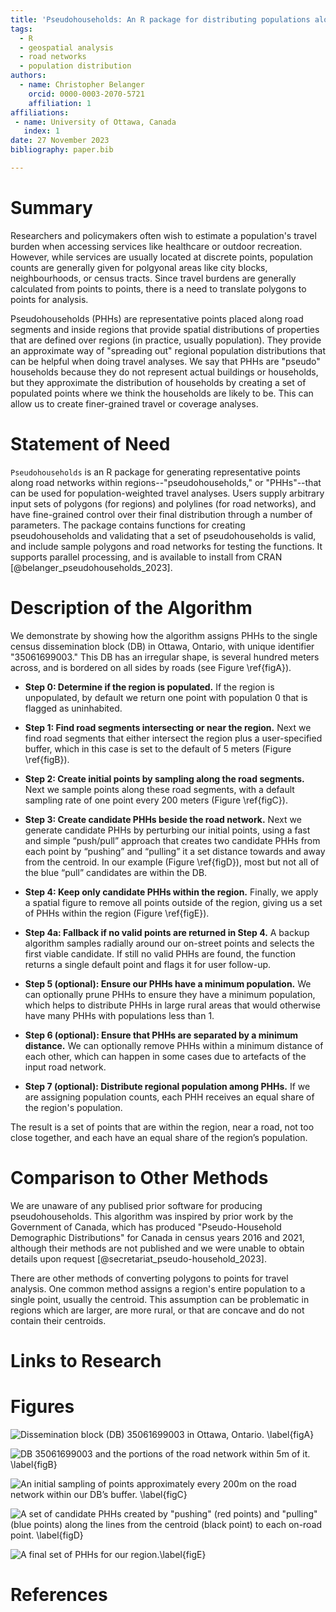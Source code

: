 ```yaml
---
title: 'Pseudohouseholds: An R package for distributing populations along road networks'
tags:
  - R
  - geospatial analysis
  - road networks
  - population distribution
authors:
  - name: Christopher Belanger
    orcid: 0000-0003-2070-5721
    affiliation: 1
affiliations:
 - name: University of Ottawa, Canada
   index: 1
date: 27 November 2023
bibliography: paper.bib

---
```


# Summary

Researchers and policymakers often wish to estimate a population's travel burden when accessing services like healthcare or outdoor recreation. However, while services are usually located at discrete points, population counts are generally given for polgyonal areas like city blocks, neighbourhoods, or census tracts. Since travel burdens are generally calculated from points to points, there is a need to translate polygons to points for analysis.

Pseudohouseholds (PHHs) are representative points placed along road segments and inside regions that provide spatial distributions of properties that are defined over regions (in practice, usually population). They provide an approximate way of "spreading out" regional population distributions that can be helpful when doing travel analyses. We say that PHHs are "pseudo" households because they do not represent actual buildings or households, but they approximate the distribution of households by creating a set of populated points where we think the households are likely to be. This can allow us to create finer-grained travel or coverage analyses.

# Statement of Need

`Pseudohouseholds` is an R package for generating representative points along road networks within regions--"pseudohouseholds," or "PHHs"--that can be used for population-weighted travel analyses. Users supply arbitrary input sets of polygons (for regions) and polylines (for road networks), and have fine-grained control over their final distribution through a number of parameters. The package contains functions for creating pseudohouseholds and validating that a set of pseudohouseholds is valid, and include sample polygons and road networks for testing the functions. It supports parallel processing, and is available to install from CRAN [@belanger_pseudohouseholds_2023].


# Description of the Algorithm

We demonstrate by showing how the algorithm assigns PHHs to the single census dissemination block (DB) in Ottawa, Ontario, with unique identifier "35061699003." This DB has an irregular shape, is several hundred meters across, and is bordered on all sides by roads (see Figure \ref{figA}).

* **Step 0: Determine if the region is populated.** If the region is unpopulated, by default we return one point with population 0 that is flagged as uninhabited.
* **Step 1: Find road segments intersecting or near the region.** Next we find road segments that either intersect the region plus a user-specified buffer, which in this case is set to the default of 5 meters (Figure \ref{figB}).

* **Step 2: Create initial points by sampling along the road segments.** Next we sample points along these road segments, with a default sampling rate of one point every 200 meters (Figure \ref{figC}).

* **Step 3: Create candidate PHHs beside the road network.** Next we generate candidate PHHs by perturbing our initial points, using a fast and simple “push/pull” approach that creates two candidate PHHs from each point by “pushing” and “pulling” it a set distance towards and away from the centroid. In our example (Figure \ref{figD}), most but not all of the blue “pull” candidates are within the DB.


* **Step 4: Keep only candidate PHHs within the region.** Finally, we apply a spatial figure to remove all points outside of the region, giving us a set of PHHs within the region (Figure \ref{figE}).

* **Step 4a: Fallback if no valid points are returned in Step 4.** A backup algorithm samples radially around our on-street points and selects the first viable candidate. If still no valid PHHs are found, the function returns a single default point and flags it for user follow-up.

* **Step 5 (optional): Ensure our PHHs have a minimum population.** We can optionally prune PHHs to ensure they have a minimum population, which helps to distribute PHHs in large rural areas that would otherwise have many PHHs with populations less than 1.

* **Step 6 (optional): Ensure that PHHs are separated by a minimum distance.** We can optionally remove PHHs within a minimum distance of each other, which can happen in some cases due to artefacts of the input road network.

* **Step 7 (optional): Distribute regional population among PHHs.** If we are assigning population counts, each PHH receives an equal share of the region's population.

The result is a set of points that are within the region, near a road, not too close together, and each have an equal share of the region’s population.


# Comparison to Other Methods

We are unaware of any publised prior software for producing pseudohouseholds. This algorithm was inspired by prior work by the Government of Canada, which has produced "Pseudo-Household Demographic Distributions" for Canada in census years 2016 and 2021, although their methods are not published and we were unable to obtain details upon request [@secretariat_pseudo-household_2023]. 

There are other methods of converting polygons to points for travel analysis. One common method assigns a region's entire population to a single point, usually the centroid. This assumption can be problematic in regions which are larger, are more rural, or that are concave and do not contain their centroids.

# Links to Research

# Figures


![Dissemination block (DB) 35061699003 in Ottawa, Ontario. \label{figA}](figures/README-plot_db_map-1.png)

![DB 35061699003 and the portions of the road network within 5m of it. \label{figB}](figures/README-plot_db_roads-1.png)

![An initial sampling of points approximately every 200m on the road network within our DB’s buffer. \label{figC}](figures/README-plot_db_pointsonroads-1.png)


![A set of candidate PHHs created by "pushing" (red points) and "pulling" (blue points) along the lines from the centroid (black point) to each on-road point. \label{figD}](figures/README-plot_db_pointsbesideroads-1.png)

![A final set of PHHs for our region.\label{figE}](figures/README-plot_db_pointsinregion-1.png)



# References



